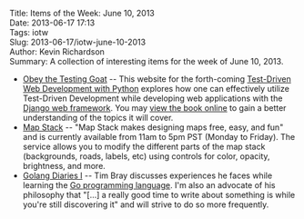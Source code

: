 Title: Items of the Week: June 10, 2013  
Date: 2013-06-17 17:13  
Tags: iotw  
Slug: 2013-06-17/iotw-june-10-2013  
Author: Kevin Richardson  
Summary: A collection of interesting items for the week of June 10, 2013.  

* [Obey the Testing Goat](http://www.obeythetestinggoat.com/) -- This website for the forth-coming [Test-Driven Web Development with Python](http://shop.oreilly.com/product/0636920029533.do?cmp=af-code-book-product_cj_9781449367794_7079286) explores how one can effectively utilize Test-Driven Development while developing web applications with the [Django web framework](https://djangoproject.com). You may [view the book online](http://chimera.labs.oreilly.com/books/1234000000754/index.html) to gain a better understanding of the topics it will cover.
* [Map Stack](http://mapstack.stamen.com/) -- "Map Stack makes designing maps free, easy, and fun" and is currently available from 11am to 5pm PST (Monday to Friday). The service allows you to modify the different parts of the map stack (backgrounds, roads, labels, etc) using controls for color, opacity, brightness, and more.
* [Golang Diaries I](http://www.tbray.org/ongoing/When/201x/2013/06/16/Go-Love-Hate) -- Tim Bray discusses experiences he faces while learning the [Go programming language](http://en.wikipedia.org/wiki/Go_(programming_language)). I'm also an advocate of his philosophy that "[...] a really good time to write about something is while you're still discovering it" and will strive to do so more frequently.